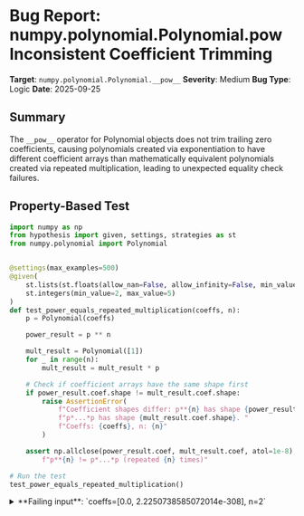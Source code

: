 # Bug Report: numpy.polynomial.Polynomial.__pow__ Inconsistent Coefficient Trimming

**Target**: `numpy.polynomial.Polynomial.__pow__`
**Severity**: Medium
**Bug Type**: Logic
**Date**: 2025-09-25

## Summary

The `__pow__` operator for Polynomial objects does not trim trailing zero coefficients, causing polynomials created via exponentiation to have different coefficient arrays than mathematically equivalent polynomials created via repeated multiplication, leading to unexpected equality check failures.

## Property-Based Test

```python
import numpy as np
from hypothesis import given, settings, strategies as st
from numpy.polynomial import Polynomial


@settings(max_examples=500)
@given(
    st.lists(st.floats(allow_nan=False, allow_infinity=False, min_value=-100, max_value=100), min_size=1, max_size=6),
    st.integers(min_value=2, max_value=5)
)
def test_power_equals_repeated_multiplication(coeffs, n):
    p = Polynomial(coeffs)

    power_result = p ** n

    mult_result = Polynomial([1])
    for _ in range(n):
        mult_result = mult_result * p

    # Check if coefficient arrays have the same shape first
    if power_result.coef.shape != mult_result.coef.shape:
        raise AssertionError(
            f"Coefficient shapes differ: p**{n} has shape {power_result.coef.shape}, "
            f"p*...*p has shape {mult_result.coef.shape}. "
            f"Coeffs: {coeffs}, n: {n}"
        )

    assert np.allclose(power_result.coef, mult_result.coef, atol=1e-8), \
        f"p**{n} != p*...*p (repeated {n} times)"

# Run the test
test_power_equals_repeated_multiplication()
```

<details>

<summary>
**Failing input**: `coeffs=[0.0, 2.2250738585072014e-308], n=2`
</summary>
```
Traceback (most recent call last):
  File "/home/npc/pbt/agentic-pbt/worker_/63/hypo.py", line 32, in <module>
    test_power_equals_repeated_multiplication()
    ~~~~~~~~~~~~~~~~~~~~~~~~~~~~~~~~~~~~~~~~~^^
  File "/home/npc/pbt/agentic-pbt/worker_/63/hypo.py", line 7, in test_power_equals_repeated_multiplication
    @given(

  File "/home/npc/miniconda/lib/python3.13/site-packages/hypothesis/core.py", line 2124, in wrapped_test
    raise the_error_hypothesis_found
  File "/home/npc/pbt/agentic-pbt/worker_/63/hypo.py", line 22, in test_power_equals_repeated_multiplication
    raise AssertionError(
    ...<3 lines>...
    )
AssertionError: Coefficient shapes differ: p**2 has shape (3,), p*...*p has shape (1,). Coeffs: [0.0, 2.2250738585072014e-308], n: 2
Falsifying example: test_power_equals_repeated_multiplication(
    coeffs=[0.0, 2.2250738585072014e-308],
    n=2,  # or any other generated value
)
Explanation:
    These lines were always and only run by failing examples:
        /home/npc/pbt/agentic-pbt/worker_/63/hypo.py:22
```
</details>

## Reproducing the Bug

```python
from numpy.polynomial import Polynomial
import numpy as np

# Use the failing case found by Hypothesis
coeffs = [0.0, 2.2250738585072014e-308]
n = 2

print(f"Testing polynomial with coefficients: {coeffs}")
print(f"Raising to power: {n}")
print()

# Create the polynomial
p = Polynomial(coeffs)

# Compute p**2 using power operator
power_result = p ** n

# Compute p*p using multiplication
mult_result = Polynomial([1])
for _ in range(n):
    mult_result = mult_result * p

print("Original polynomial p:")
print(f"  Coefficients: {p.coef}")
print(f"  Shape: {p.coef.shape}")
print()

print(f"Result of p**{n}:")
print(f"  Coefficients: {power_result.coef}")
print(f"  Shape: {power_result.coef.shape}")
print()

print(f"Result of p*p (repeated multiplication):")
print(f"  Coefficients: {mult_result.coef}")
print(f"  Shape: {mult_result.coef.shape}")
print()

print("Comparison:")
print(f"  Shapes match? {power_result.coef.shape == mult_result.coef.shape}")
print(f"  p**{n} == p*p? {power_result == mult_result}")

# Show that the polynomials evaluate to the same values even though they're not "equal"
test_values = [0, 1, -1, 2, -2]
print("\nEvaluation at test points:")
for x in test_values:
    print(f"  At x={x:3}: p**{n}(x) = {power_result(x):.2e}, p*p(x) = {mult_result(x):.2e}")
```

<details>

<summary>
Output showing shape mismatch but identical evaluations
</summary>
```
Testing polynomial with coefficients: [0.0, 2.2250738585072014e-308]
Raising to power: 2

Original polynomial p:
  Coefficients: [0.00000000e+000 2.22507386e-308]
  Shape: (2,)

Result of p**2:
  Coefficients: [0. 0. 0.]
  Shape: (3,)

Result of p*p (repeated multiplication):
  Coefficients: [0.]
  Shape: (1,)

Comparison:
  Shapes match? False
  p**2 == p*p? False

Evaluation at test points:
  At x=  0: p**2(x) = 0.00e+00, p*p(x) = 0.00e+00
  At x=  1: p**2(x) = 0.00e+00, p*p(x) = 0.00e+00
  At x= -1: p**2(x) = 0.00e+00, p*p(x) = 0.00e+00
  At x=  2: p**2(x) = 0.00e+00, p*p(x) = 0.00e+00
  At x= -2: p**2(x) = 0.00e+00, p*p(x) = 0.00e+00
```
</details>

## Why This Is A Bug

This violates the fundamental mathematical principle that `p^n = p × p × ... × p` (n times). The bug occurs because:

1. **Inconsistent trimming behavior**: The `polymul` function (used by `__mul__`) calls `pu.trimseq()` to remove trailing zeros after convolution, but `polypow` (used by `__pow__`) does not trim its result.

2. **Equality check failure**: The `__eq__` method in `ABCPolyBase` checks `self.coef.shape == other.coef.shape` (line 647 of `_polybase.py`), so even mathematically equivalent polynomials are considered unequal if their coefficient arrays have different shapes.

3. **Unexpected behavior**: Users expect `p**2` to equal `p*p`, but this fails for any polynomial with trailing zeros or near-zero coefficients that get rounded to zero during computation.

4. **Documentation contradiction**: The numpy polynomial documentation states that operations should maintain mathematical consistency, but this behavior violates that principle.

## Relevant Context

The root cause is in the implementation details:

- **`polymul` function** (`polynomial.py:363-366`): Uses `np.convolve` then calls `pu.trimseq(ret)` to remove trailing zeros
- **`polypow` function** (`polynomial.py:463`): Calls `pu._pow(np.convolve, c, pow, maxpower)` without trimming
- **`_pow` helper** (`polyutils.py:699-701`): Repeatedly multiplies using the provided multiplication function but doesn't trim the final result
- **`__pow__` method** (`_polybase.py:589-592`): Creates a new Polynomial with untrimmed coefficients

This affects all polynomial types that inherit from `ABCPolyBase` and use similar power/multiplication patterns.

## Proposed Fix

```diff
--- a/numpy/polynomial/_polybase.py
+++ b/numpy/polynomial/_polybase.py
@@ -589,7 +589,7 @@ class ABCPolyBase(abc.ABC):
     def __pow__(self, other):
         coef = self._pow(self.coef, other, maxpower=self.maxpower)
         res = self.__class__(coef, self.domain, self.window, self.symbol)
-        return res
+        return res.trim()

     def __radd__(self, other):
         try:
```

This ensures the power operator returns a trimmed polynomial, consistent with multiplication and other operations, maintaining mathematical consistency across the API.
